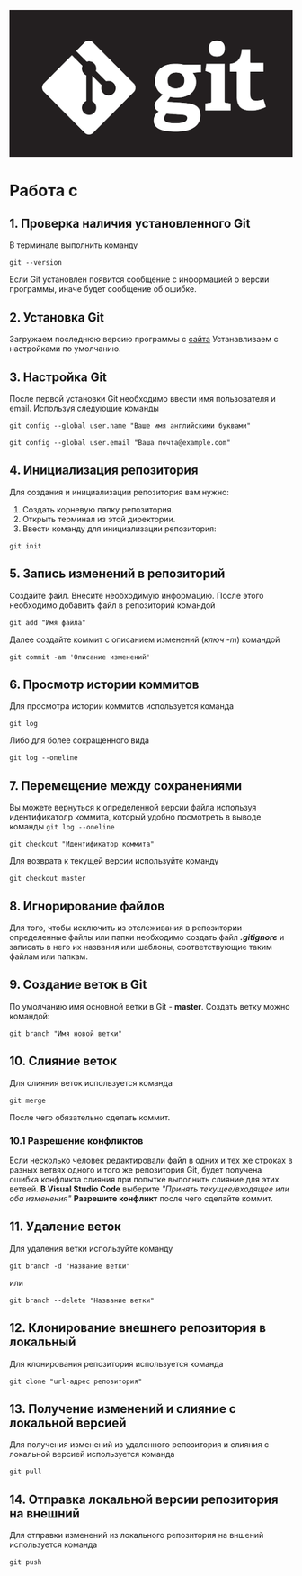 ![Logo](Git-Logo.png)
# Работа с 
## 1. Проверка наличия установленного Git
В терминале выполнить команду 
```
git --version
``` 
Если Git установлен появится сообщение с информацией о версии программы, иначе будет сообщение об ошибке.

## 2. Установка Git
Загружаем последнюю версию программы с [сайта](https://git-scm.com/downloads)
Устанавливаем с настройками по умолчанию. 

## 3. Настройка Git
После первой установки Git необходимо ввести имя пользователя и email.
Используя следующие команды
```
git config --global user.name "Ваше имя английскими буквами"
```
```
git config --global user.email "Ваша почта@example.com"
```

## 4. Инициализация репозитория
Для создания и инициализации репозитория вам нужно:
1. Создать корневую папку репозитория.
2. Открыть терминал из этой директории.
3. Ввести команду для инициализации репозитория:
```
git init
```
## 5. Запись изменений в репозиторий
Создайте файл. Внесите необходимую информацию.
После этого необходимо добавить файл в репозиторий командой
```
git add "Имя файла"
```
Далее создайте коммит с описанием изменений (*ключ -m*) командой
```
git commit -am 'Описание изменений'
```

## 6. Просмотр истории коммитов
Для просмотра истории коммитов используется команда
```
git log
```
Либо для более сокращенного вида
```
git log --oneline
```
## 7. Перемещение между сохранениями
Вы можете вернуться к определенной версии файла используя идентификатолр коммита, который удобно посмотреть в выводе команды ``git log --oneline``
```
git checkout "Идентификатор коммита"
```
Для возврата к текущей версии используйте команду
```
git checkout master
```

## 8. Игнорирование файлов
Для того, чтобы исключить из отслеживания в репозитории определенные файлы или папки необходимо создать файл ***.gitignore*** и записать в него их названия или шаблоны, соответствующие таким файлам или папкам.

## 9. Создание веток в Git
По умолчанию имя основной ветки в Git - **master**.
Создать ветку можно командой:
```
git branch "Имя новой ветки"
```

## 10. Слияние веток
Для слияния веток используется команда
```
git merge
```
После чего обязательно сделать коммит.

### 10.1 Разрешение конфликтов
Если несколько человек редактировали файл в одних и тех же строках в разных ветвях одного и того же репозитория Git, будет получена ошибка конфликта слияния при попытке выполнить слияние для этих ветвей.
**В Visual Studio Code** выберите *"Принять текущее/входящее или оба изменения"*
**Разрешите конфликт** после чего сделайте коммит.

## 11. Удаление веток
Для удаления ветки используйте команду 
```
git branch -d "Название ветки"
```
или

```
git branch --delete "Название ветки"
```

## 12. Клонирование внешнего репозитория в локальный
Для клонирования репозитория используется команда
```
git clone "url-адрес репозитория"
```

## 13. Получение изменений и слияние с локальной версией
Для получения изменений из удаленного репозитория и слияния с локальной версией используется команда
```
git pull
```
## 14. Отправка локальной версии репозитория на внешний
Для отправки изменений из локального репозитория на вншений используется команда
```
git push
```
